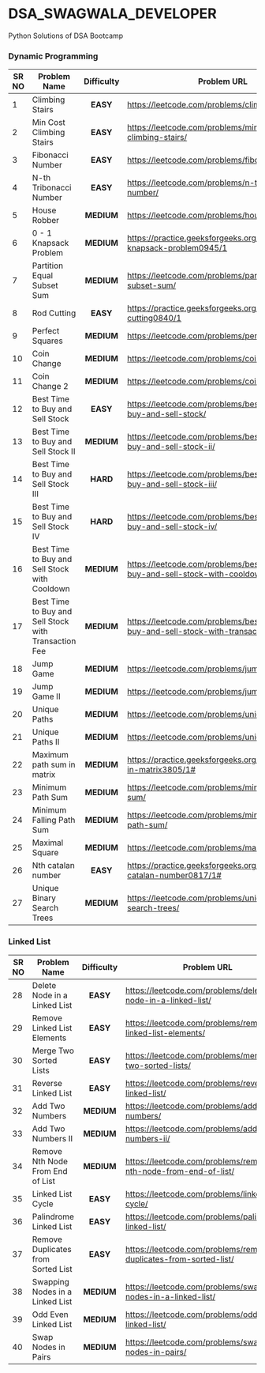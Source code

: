 # DSA_SWAGWALA_DEVELOPER
Python Solutions of DSA Bootcamp



### Dynamic Programming

| SR NO | Problem Name                             | Difficulty | Problem URL                              |
| ----- | ---------------------------------------- | :--------: | ---------------------------------------- |
| 1     | Climbing Stairs                          |  **EASY**  | https://leetcode.com/problems/climbing-stairs/ |
| 2     | Min Cost Climbing Stairs                 |  **EASY**  | https://leetcode.com/problems/min-cost-climbing-stairs/ |
| 3     | Fibonacci Number                         |  **EASY**  | https://leetcode.com/problems/fibonacci-number/ |
| 4     | N-th Tribonacci Number                   |  **EASY**  | https://leetcode.com/problems/n-th-tribonacci-number/ |
| 5     | House Robber                             | **MEDIUM** | https://leetcode.com/problems/house-robber/ |
| 6     | 0 - 1 Knapsack Problem                   | **MEDIUM** | https://practice.geeksforgeeks.org/problems/0-1-knapsack-problem0945/1 |
| 7     | Partition Equal Subset Sum               | **MEDIUM** | https://leetcode.com/problems/partition-equal-subset-sum/ |
| 8     | Rod Cutting                              |  **EASY**  | https://practice.geeksforgeeks.org/problems/rod-cutting0840/1 |
| 9     | Perfect Squares                          | **MEDIUM** | https://leetcode.com/problems/perfect-squares/ |
| 10    | Coin Change                              | **MEDIUM** | https://leetcode.com/problems/coin-change/ |
| 11    | Coin Change 2                            | **MEDIUM** | https://leetcode.com/problems/coin-change-2/ |
| 12    | Best Time to Buy and Sell Stock          |  **EASY**  | https://leetcode.com/problems/best-time-to-buy-and-sell-stock/ |
| 13    | Best Time to Buy and Sell Stock II       | **MEDIUM** | https://leetcode.com/problems/best-time-to-buy-and-sell-stock-ii/ |
| 14    | Best Time to Buy and Sell Stock III      |  **HARD**  | https://leetcode.com/problems/best-time-to-buy-and-sell-stock-iii/ |
| 15    | Best Time to Buy and Sell Stock IV       |  **HARD**  | https://leetcode.com/problems/best-time-to-buy-and-sell-stock-iv/ |
| 16    | Best Time to Buy and Sell Stock with Cooldown | **MEDIUM** | https://leetcode.com/problems/best-time-to-buy-and-sell-stock-with-cooldown/ |
| 17    | Best Time to Buy and Sell Stock with Transaction Fee | **MEDIUM** | https://leetcode.com/problems/best-time-to-buy-and-sell-stock-with-transaction-fee/ |
| 18    | Jump Game                                | **MEDIUM** | https://leetcode.com/problems/jump-game/ |
| 19    | Jump Game II                             | **MEDIUM** | https://leetcode.com/problems/jump-game-ii/ |
| 20    | Unique Paths                             | **MEDIUM** | https://leetcode.com/problems/unique-paths/ |
| 21    | Unique Paths II                          | **MEDIUM** | https://leetcode.com/problems/unique-paths-ii/ |
| 22    | Maximum path sum in matrix               | **MEDIUM** | https://practice.geeksforgeeks.org/problems/path-in-matrix3805/1# |
| 23    | Minimum Path Sum                         | **MEDIUM** | https://leetcode.com/problems/minimum-path-sum/ |
| 24    | Minimum Falling Path Sum                 | **MEDIUM** | https://leetcode.com/problems/minimum-falling-path-sum/ |
| 25    | Maximal Square                           | **MEDIUM** | https://leetcode.com/problems/maximal-square/ |
| 26    | Nth catalan number                       |  **EASY**  | https://practice.geeksforgeeks.org/problems/nth-catalan-number0817/1# |
| 27    | Unique Binary Search Trees               | **MEDIUM** | https://leetcode.com/problems/unique-binary-search-trees/ |



### Linked List

| SR NO | Problem Name                       | Difficulty | Problem URL                              |
| ----- | ---------------------------------- | :--------: | ---------------------------------------- |
| 28    | Delete Node in a Linked List       |  **EASY**  | https://leetcode.com/problems/delete-node-in-a-linked-list/ |
| 29    | Remove Linked List Elements        |  **EASY**  | https://leetcode.com/problems/remove-linked-list-elements/ |
| 30    | Merge Two Sorted Lists             |  **EASY**  | https://leetcode.com/problems/merge-two-sorted-lists/ |
| 31    | Reverse Linked List                |  **EASY**  | https://leetcode.com/problems/reverse-linked-list/ |
| 32    | Add Two Numbers                    | **MEDIUM** | https://leetcode.com/problems/add-two-numbers/ |
| 33    | Add Two Numbers II                 | **MEDIUM** | https://leetcode.com/problems/add-two-numbers-ii/ |
| 34    | Remove Nth Node From End of List   | **MEDIUM** | https://leetcode.com/problems/remove-nth-node-from-end-of-list/ |
| 35    | Linked List Cycle                  |  **EASY**  | https://leetcode.com/problems/linked-list-cycle/ |
| 36    | Palindrome Linked List             |  **EASY**  | https://leetcode.com/problems/palindrome-linked-list/ |
| 37    | Remove Duplicates from Sorted List |  **EASY**  | https://leetcode.com/problems/remove-duplicates-from-sorted-list/ |
| 38    | Swapping Nodes in a Linked List    | **MEDIUM** | https://leetcode.com/problems/swapping-nodes-in-a-linked-list/ |
| 39    | Odd Even Linked List               | **MEDIUM** | https://leetcode.com/problems/odd-even-linked-list/ |
| 40    | Swap Nodes in Pairs                | **MEDIUM** | https://leetcode.com/problems/swap-nodes-in-pairs/ |
